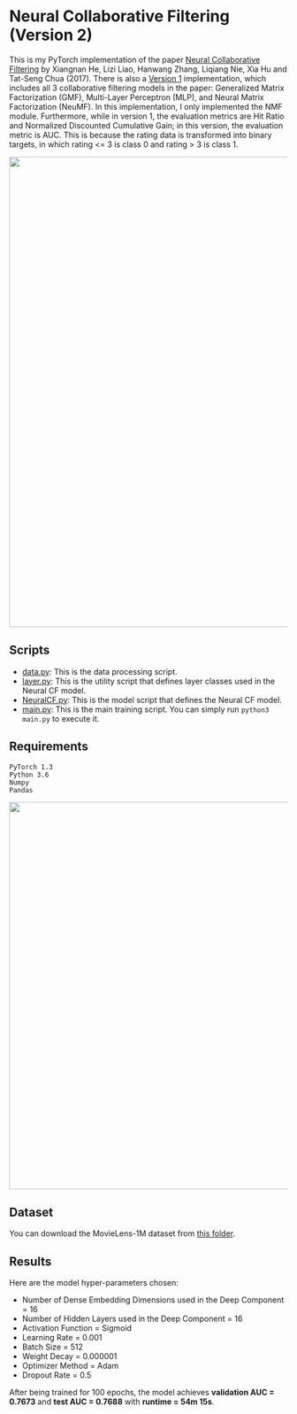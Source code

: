# Neural Collaborative Filtering (Version 2)

This is my PyTorch implementation of the paper [Neural Collaborative Filtering](http://dl.acm.org/citation.cfm?id=3052569) by Xiangnan He, Lizi Liao, Hanwang Zhang, Liqiang Nie, Xia Hu and Tat-Seng Chua (2017).
There is also a [Version 1](https://github.com/khanhnamle1994/transfer-rec/tree/master/Multilayer-Perceptron-Experiments/Neural-CF-PyTorch-Version1) implementation, which includes all 3 collaborative filtering models in the paper: Generalized Matrix Factorization (GMF), Multi-Layer Perceptron (MLP), and Neural Matrix Factorization (NeuMF).
In this implementation, I only implemented the NMF module. Furthermore, while in version 1, the evaluation metrics are Hit Ratio and Normalized Discounted Cumulative Gain; in this version, the evaluation metric is AUC.
This is because the rating data is transformed into binary targets, in which rating <= 3 is class 0 and rating > 3 is class 1.

<img src="https://github.com/khanhnamle1994/transfer-rec/blob/master/Multilayer-Perceptron-Experiments/Neural-CF-PyTorch-Version2/pics/Fig2.png" width="850">

## Scripts
* [data.py](https://github.com/khanhnamle1994/transfer-rec/blob/master/Multilayer-Perceptron-Experiments/Neural-CF-PyTorch-Version2/data.py): This is the data processing script.
* [layer.py](https://github.com/khanhnamle1994/transfer-rec/blob/master/Multilayer-Perceptron-Experiments/Neural-CF-PyTorch-Version2/layer.py): This is the utility script that defines layer classes used in the Neural CF model.
* [NeuralCF.py](https://github.com/khanhnamle1994/transfer-rec/blob/master/Multilayer-Perceptron-Experiments/Neural-CF-PyTorch-Version2/NeuralCF.py): This is the model script that defines the Neural CF model.
* [main.py](https://github.com/khanhnamle1994/transfer-rec/blob/master/Multilayer-Perceptron-Experiments/Neural-CF-PyTorch-Version2/main.py): This is the main training script. You can simply run `python3 main.py` to execute it.

## Requirements

```
PyTorch 1.3
Python 3.6
Numpy
Pandas
```

<img src="https://github.com/khanhnamle1994/transfer-rec/blob/master/Multilayer-Perceptron-Experiments/Neural-CF-PyTorch-Version2/pics/Fig3.png" width="700">

## Dataset
You can download the MovieLens-1M dataset from [this folder](https://github.com/khanhnamle1994/transfer-rec/tree/master/ml-1m).

## Results
Here are the model hyper-parameters chosen:
- Number of Dense Embedding Dimensions used in the Deep Component = 16
- Number of Hidden Layers used in the Deep Component = 16
- Activation Function = Sigmoid
- Learning Rate = 0.001
- Batch Size = 512
- Weight Decay = 0.000001
- Optimizer Method = Adam
- Dropout Rate = 0.5

After being trained for 100 epochs, the model achieves **validation AUC = 0.7673** and **test AUC = 0.7688** with **runtime = 54m 15s**.